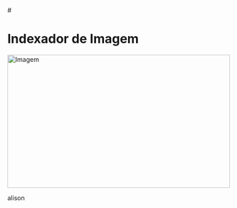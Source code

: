 #<!DOCTYPE html>
<html lang="pt">
<head>
<meta charset="UTF-8">
<meta name="viewport" content="width=device-width, initial-scale=1.0">
<title>Indexador de Imagem</title>
</head>
<body>
<h1>Indexador de Imagem</h1>
<img src="caminho_da_imagem.jpg" alt="Imagem" width="500" height="300">
</body>
</html>

alison
